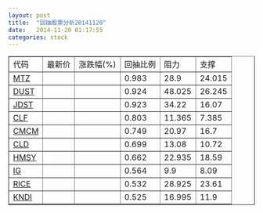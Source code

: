 ```yaml
---
layout: post
title:  "回抽股票分析20141120"
date:   2014-11-20 01:17:55
categories: stock
---
```

<script type="text/javascript">
var stockList = []
stockList.push('gb_mtz');
stockList.push('gb_dust');
stockList.push('gb_jdst');
stockList.push('gb_clf');
stockList.push('gb_cmcm');
stockList.push('gb_cld');
stockList.push('gb_hmsy');
stockList.push('gb_ig');
stockList.push('gb_rice');
stockList.push('gb_kndi');
</script>
<table border="1">
 <tr>
 <td>代码</td>
 <td>最新价</td>
 <td>涨跌幅(%)</td>
 <td>回抽比例</td>
 <td>阻力</td>
 <td>支撑</td>
</tr>
  <tr id="mtz">
  <td><a href="http://stock.finance.sina.com.cn/usstock/quotes/MTZ.html" target="_blank">MTZ</a></td><td></td><td></td><td>0.983</td><td>28.9</td><td>24.015</td></tr>
  <tr id="dust">
  <td><a href="http://stock.finance.sina.com.cn/usstock/quotes/DUST.html" target="_blank">DUST</a></td><td></td><td></td><td>0.924</td><td>48.025</td><td>26.245</td></tr>
  <tr id="jdst">
  <td><a href="http://stock.finance.sina.com.cn/usstock/quotes/JDST.html" target="_blank">JDST</a></td><td></td><td></td><td>0.923</td><td>34.22</td><td>16.07</td></tr>
  <tr id="clf">
  <td><a href="http://stock.finance.sina.com.cn/usstock/quotes/CLF.html" target="_blank">CLF</a></td><td></td><td></td><td>0.803</td><td>11.365</td><td>7.385</td></tr>
  <tr id="cmcm">
  <td><a href="http://stock.finance.sina.com.cn/usstock/quotes/CMCM.html" target="_blank">CMCM</a></td><td></td><td></td><td>0.749</td><td>20.97</td><td>16.7</td></tr>
  <tr id="cld">
  <td><a href="http://stock.finance.sina.com.cn/usstock/quotes/CLD.html" target="_blank">CLD</a></td><td></td><td></td><td>0.699</td><td>13.08</td><td>10.72</td></tr>
  <tr id="hmsy">
  <td><a href="http://stock.finance.sina.com.cn/usstock/quotes/HMSY.html" target="_blank">HMSY</a></td><td></td><td></td><td>0.662</td><td>22.935</td><td>18.59</td></tr>
  <tr id="ig">
  <td><a href="http://stock.finance.sina.com.cn/usstock/quotes/IG.html" target="_blank">IG</a></td><td></td><td></td><td>0.564</td><td>9.9</td><td>8.09</td></tr>
  <tr id="rice">
  <td><a href="http://stock.finance.sina.com.cn/usstock/quotes/RICE.html" target="_blank">RICE</a></td><td></td><td></td><td>0.532</td><td>28.925</td><td>23.61</td></tr>
  <tr id="kndi">
  <td><a href="http://stock.finance.sina.com.cn/usstock/quotes/KNDI.html" target="_blank">KNDI</a></td><td></td><td></td><td>0.525</td><td>16.995</td><td>11.9</td></tr>
</table>
